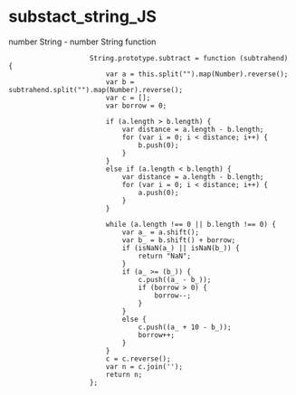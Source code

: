 # substact_string_JS
number String - number String function


                        String.prototype.subtract = function (subtrahend) {
                            var a = this.split("").map(Number).reverse();
                            var b = subtrahend.split("").map(Number).reverse();
                            var c = [];
                            var borrow = 0;

                            if (a.length > b.length) {
                                var distance = a.length - b.length;
                                for (var i = 0; i < distance; i++) {
                                    b.push(0);
                                }
                            }
                            else if (a.length < b.length) {
                                var distance = a.length - b.length;
                                for (var i = 0; i < distance; i++) {
                                    a.push(0);
                                }
                            }

                            while (a.length !== 0 || b.length !== 0) {
                                var a_ = a.shift();
                                var b_ = b.shift() + borrow;
                                if (isNaN(a_) || isNaN(b_)) {
                                    return "NaN";
                                }
                                if (a_ >= (b_)) {
                                    c.push((a_ - b_));
                                    if (borrow > 0) {
                                        borrow--;
                                    }
                                }
                                else {
                                    c.push((a_ + 10 - b_));
                                    borrow++;
                                }
                            }
                            c = c.reverse();
                            var n = c.join('');
                            return n;
                        };
